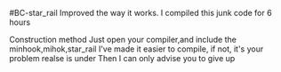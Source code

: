 #BC-star_rail
Improved the way it works. 
I compiled this junk code for 6 hours

Construction method
Just open your compiler,and include the minhook,mihok,star_rail
I've made it easier to compile, if not, it's your problem
realse is under 
Then I can only advise you to give up
